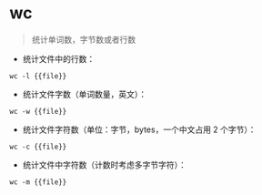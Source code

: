 # wc

> 统计单词数，字节数或者行数

- 统计文件中的行数：

`wc -l {{file}}`

- 统计文件字数（单词数量，英文）：

`wc -w {{file}}`

- 统计文件字符数（单位：字节，bytes，一个中文占用 2 个字节）：

`wc -c {{file}}`

- 统计文件中字符数（计数时考虑多字节字符）：

`wc -m {{file}}`

[#]: contributors: ([尚卓燃]，[CL]，[Mr. Rat Ellipse]，[remember me]，[Amor])
